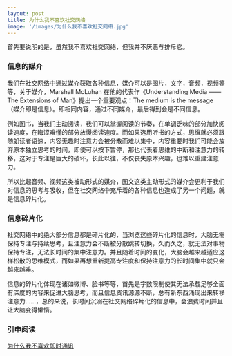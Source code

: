 ```yaml
---
layout: post
title: 为什么我不喜欢社交网络
image: '/images/为什么我不喜欢社交网络.jpg'
---
```


首先要说明的是，虽然我不喜欢社交网络，但我并不厌恶与排斥它。

### 信息的媒介
我们在社交网络中通过媒介获取各种信息，媒介可以是图片，文字，音频，视频等等，关于媒介，Marshall McLuhan 在他的代表作《Understanding Media —— The Extensions of Man》提出一个重要观点：The medium is the message（媒介即是信息）。即相同内容，通过不同媒介，最后得到会是不同信息。

例如图书，当我们主动阅读，我们可以掌握阅读的节奏，在单调乏味的部分加快阅读速度，在晦涩难懂的部分放慢阅读速度。而如果选用听书的方式，思维就必须跟随朗读者语速，内容无趣时注意力会被分散而难以集中，内容重要时我们可能会放弃原本独立思考的时间，即使可以按下暂停，那也代表着思维的中断和注意力的转移，这对于专注是巨大的破坏，长此以往，不仅丧失原本兴趣，也难以重建注意力。

所以比起音频、视频这类被动形式的媒介，图文这类主动形式的媒介会更利于我们对信息的思考与吸收，但在社交网络中充斥着的各种信息也造成了另一个问题，就是信息碎片化。

### 信息碎片化
社交网络中的绝大部分信息都是碎片化的，当浏览这些碎片化的信息时，大脑无需保持专注与持续思考，且注意力会不断被分散跳转切换，久而久之，就无法对事物保持专注，无法长时间的集中注意力。并且随着时间的变化，大脑会越来越适应这样松散的思维模式，而如果再想重新提高专注度和保持注意力的长时间集中就只会越来越难。

信息的碎片化体现在诸如微博、脸书等等，首先是字数限制使其无法承载足够全面有深度的内容来促进大脑思考，而且信息资讯源源不断，总有新东西涌现出来转移注意力……，总的来说，长时间沉溺在社交网络碎片化的信息中，会浪费时间并且让大脑变得懒惰。

### 引申阅读
[为什么我不喜欢即时通讯](https://east-bladder.com/why-i-dont-like-instant-messaging/)
